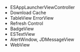 * ESAppLauncherViewController
* Download Cache
* TableView ErrorView
* Refresh Control
* BadgeView
* ESTextView
* AlertWindow, JDMessageView
* WebView